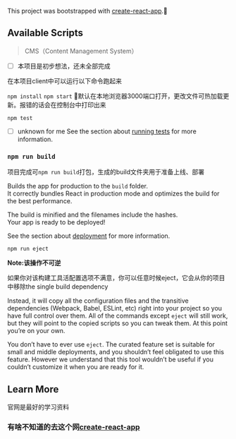 This project was bootstrapped with [create-react-app]( https://facebook.github.io/create-react-app).🌝

## Available Scripts

>CMS（Content Management System）

-[ ] 本项目是初步想法，还未全部完成

在本项目client中可以运行以下命令跑起来

`npm install`
`npm start`
🍁默认在本地浏览器3000端口打开，更改文件可热加载更新。报错的话会在控制台中打印出来

`npm test`
- [ ] unknown for me
See the section about [running tests](https://facebook.github.io/create-react-app/docs/running-tests) for more information.

### `npm run build`

项目完成可`npm run build`打包，生成的build文件夹用于准备上线、部署

Builds the app for production to the `build` folder.<br>
It correctly bundles React in production mode and optimizes the build for the best performance.

The build is minified and the filenames include the hashes.<br>
Your app is ready to be deployed!

See the section about [deployment](https://facebook.github.io/create-react-app/docs/deployment) for more information.

`npm run eject`

**Note:该操作不可逆**

如果你对该构建工具活配置选项不满意，你可以任意时候eject，它会从你的项目中移除the single build dependency

Instead, it will copy all the configuration files and the transitive dependencies (Webpack, Babel, ESLint, etc) right into your project so you have full control over them. All of the commands except `eject` will still work, but they will point to the copied scripts so you can tweak them. At this point you’re on your own.

You don’t have to ever use `eject`. The curated feature set is suitable for small and middle deployments, and you shouldn’t feel obligated to use this feature. However we understand that this tool wouldn’t be useful if you couldn’t customize it when you are ready for it.

## Learn More

官网是最好的学习资料

### 有啥不知道的去这个网[create-react-app]( https://facebook.github.io/create-react-app)

